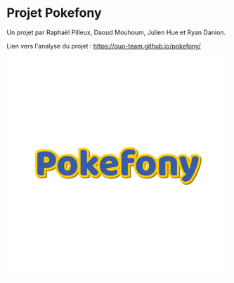 # Projet Pokefony

Un projet par Raphaël Pilleux, Daoud Mouhoum, Julien Hue et Ryan Danion.

Lien vers l'analyse du projet : https://quo-team.github.io/pokefony/

![](docs/assets/logo-p-big.png)
